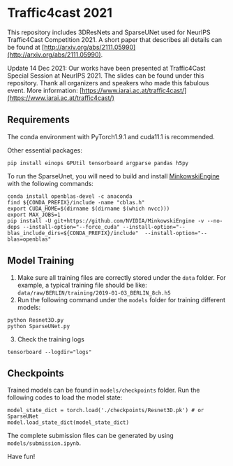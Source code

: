 # Traffic4cast 2021
This repository includes 3DResNets and SparseUNet used for NeurIPS Traffic4Cast Competition 2021. A short paper that describes all details can be found at [http://arxiv.org/abs/2111.05990](http://arxiv.org/abs/2111.05990).

Update 14 Dec 2021: Our works have been presented at Traffic4Cast Special Session at NeurIPS 2021. The slides can be found under this repository. Thank all organizers and speakers who made this fabulous event. More information: [https://www.iarai.ac.at/traffic4cast/](https://www.iarai.ac.at/traffic4cast/)


## Requirements
The conda environment with PyTorch1.9.1 and cuda11.1 is recommended.

Other essential packages:
```
pip install einops GPUtil tensorboard argparse pandas h5py
```
To run the SparseUnet, you will need to build and install [MinkowskiEngine](https://github.com/NVIDIA/MinkowskiEngine/tree/master/MinkowskiEngine) with the following commands:
```
conda install openblas-devel -c anaconda
find ${CONDA_PREFIX}/include -name "cblas.h"
export CUDA_HOME=$(dirname $(dirname $(which nvcc)))
export MAX_JOBS=1
pip install -U git+https://github.com/NVIDIA/MinkowskiEngine -v --no-deps --install-option="--force_cuda" --install-option="--blas_include_dirs=${CONDA_PREFIX}/include"  --install-option="--blas=openblas"
```
## Model Training
1. Make sure all training files are correctly stored under the `data` folder. For example, a typical training file should be like: `data/raw/BERLIN/training/2019-01-03_BERLIN_8ch.h5`
2. Run the following command under the `models` folder for training different models:
```
python Resnet3D.py
python SparseUNet.py
```
3. Check the training logs
```
tensorboard --logdir="logs"
```
## Checkpoints
Trained models can be found in `models/checkpoints` folder. Run the following codes to load the model state:
```
model_state_dict = torch.load('./checkpoints/Resnet3D.pk') # or SparseUNet
model.load_state_dict(model_state_dict)
```
The complete submission files can be generated by using `models/submission.ipynb`.

Have fun!
